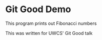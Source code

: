 # Git Good Demo

This program prints out Fibonacci numbers

This was written for UWCS' Git Good talk